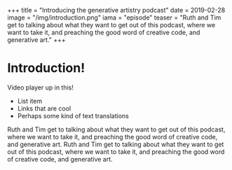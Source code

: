 +++
title = "Introducing the generative artistry podcast"
date = 2019-02-28
image = "/img/introduction.png"
iama = "episode"
teaser = "Ruth and Tim get to talking about what they want to get out of this podcast, where we want to take it, and preaching the good word of creative code, and generative art."
+++

# Introduction!

Video player up in this!


- List item
- Links that are cool
- Perhaps some kind of text translations


Ruth and Tim get to talking about what they want to get out of this podcast, where we want to take it, and preaching the good word of creative code, and generative art. Ruth and Tim get to talking about what they want to get out of this podcast, where we want to take it, and preaching the good word of creative code, and generative art.
